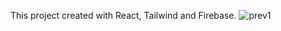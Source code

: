 This project created with React, Tailwind and Firebase.
![prev1](https://user-images.githubusercontent.com/77449139/211786695-90686402-bfad-422d-8799-243b0d6f35bd.png)
